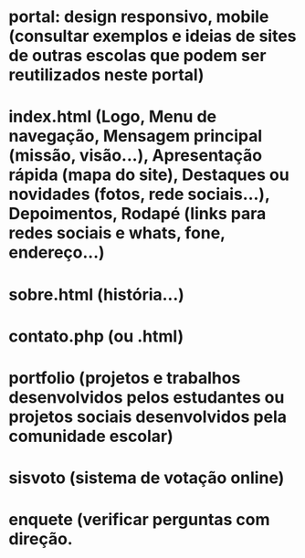# portal: design responsivo, mobile (consultar exemplos e ideias de sites de outras escolas que podem ser reutilizados neste portal)
# index.html (Logo, Menu de navegação, Mensagem principal (missão, visão...), Apresentação rápida (mapa do site), Destaques ou novidades (fotos, rede sociais...), Depoimentos, Rodapé (links para redes sociais e whats, fone, endereço...)
# sobre.html (história...)
# contato.php (ou .html)
# portfolio (projetos e trabalhos desenvolvidos pelos estudantes ou projetos sociais desenvolvidos pela comunidade escolar)
# sisvoto (sistema de votação online)
# enquete (verificar perguntas com direção.
# 
